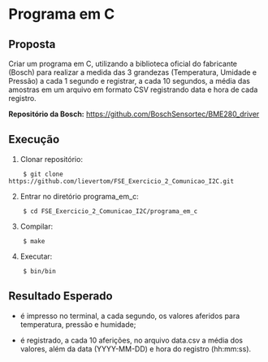 # Programa em C

## Proposta

Criar um programa em C, utilizando a biblioteca oficial do fabricante (Bosch) para realizar a medida das 3 grandezas (Temperatura, Umidade e Pressão) a cada 1 segundo e registrar, a cada 10 segundos, a média das amostras em um arquivo em formato CSV registrando data e hora de cada registro.

**Repositório da Bosch:** https://github.com/BoschSensortec/BME280_driver

## Execução

1. Clonar repositório:

```
    $ git clone https://github.com/lievertom/FSE_Exercicio_2_Comunicao_I2C.git
```

2. Entrar no diretório programa_em_c:

```
    $ cd FSE_Exercicio_2_Comunicao_I2C/programa_em_c
```

3. Compilar:

```
    $ make
```

4. Executar:

```
    $ bin/bin
```

## Resultado Esperado

- é impresso no terminal, a cada segundo, os valores aferidos para temperatura, pressão e humidade;

- é registrado, a cada 10 aferições, no arquivo data.csv a média dos valores, além da data (YYYY-MM-DD) e hora do registro (hh:mm:ss).
